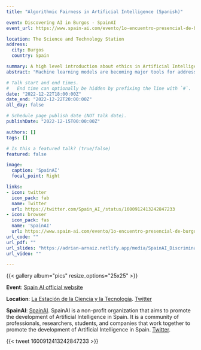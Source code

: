 ```yaml
---
title: "Algorithmic Fairness in Artificial Intelligence (Spanish)"

event: Discovering AI in Burgos - SpainAI
event_url: https://www.spain-ai.com/evento/1o-encuentro-presencial-de-burgos-ai-inteligencia-artificial-networking/

location: The Science and Technology Station
address:
  city: Burgos
  country: Spain

summary: A high level introduction about ethics in Artificial Intelligence, why does discrimination occurs and how to solve it using AI [Scientific Dissemination talk].
abstract: "Machine learning models are becoming major tools for addressing complex social problems and are also increasingly used to make or support decisions about individuals in many consequential areas of their lives, from justice to healthcare. It is therefore necessary to consider the ethical implications of such decisions, including concepts such as privacy, transparency, accountability, reliability, trustworthiness, autonomy, and fairness. Specifically, we will explain the current landscape of algorithmic fairness in AI, i.e., that algorithms make unbiased decisions without discrimination. We will go from the reasons why these algorithms make these biased decisions, to ways to solve this problem. In addition, we will comment on how algorithmic fairness is also present in the valuation of our data or in social networks. The main goal is to provide an overview of what algorithmic justice is, as well as the main technical and social challenges that the community has to address."

# Talk start and end times.
#   End time can optionally be hidden by prefixing the line with `#`.
date: "2022-12-22T18:00:00Z"
date_end: "2022-12-22T20:00:00Z"
all_day: false

# Schedule page publish date (NOT talk date).
publishDate: "2022-12-15T00:00:00Z"

authors: []
tags: []

# Is this a featured talk? (true/false)
featured: false

image:
  caption: 'SpainAI'
  focal_point: Right

links:
- icon: twitter
  icon_pack: fab
  name: Twitter
  url: https://twitter.com/Spain_AI_/status/1600912413242847233
- icon: browser
  icon_pack: fas
  name: 'SpainAI'
  url: https://www.spain-ai.com/evento/1o-encuentro-presencial-de-burgos-ai-inteligencia-artificial-networking/
url_code: ""
url_pdf: ""
url_slides: "https://adrian-arnaiz.netlify.app/media/SpainAI_Discriminacion_Algoritmica.pdf"
url_video: ""

---
```


{{< gallery album="pics" resize_options="25x25" >}}

**Event**: [Spain AI official website](https://www.spain-ai.com/evento/1o-encuentro-presencial-de-burgos-ai-inteligencia-artificial-networking/)

**Location**: [La Estación de la Ciencia y la Tecnología](https://laestacioncyt.es/). [Twitter](https://twitter.com/laestacioncyt)

**SpainAI**: [SpainAI](https://www.spain-ai.com/). SpainAI is a non-profit organization that aims to promote the development of Artificial Intelligence in Spain. It is a community of professionals, researchers, students, and companies that work together to promote the development of Artificial Intelligence in Spain. [Twitter](https://twitter.com/spain_ai_).

{{< tweet 1600912413242847233 >}}